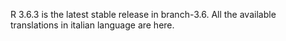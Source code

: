 R 3.6.3 is the latest stable release in branch-3.6.
All the available translations in italian language are here.
